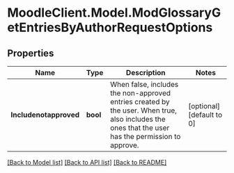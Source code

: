 # MoodleClient.Model.ModGlossaryGetEntriesByAuthorRequestOptions

## Properties

Name | Type | Description | Notes
------------ | ------------- | ------------- | -------------
**Includenotapproved** | **bool** | When false, includes the non-approved entries created by the user. When true, also includes the ones that the user has the permission to approve. | [optional] [default to 0]

[[Back to Model list]](../README.md#documentation-for-models) [[Back to API list]](../README.md#documentation-for-api-endpoints) [[Back to README]](../README.md)

